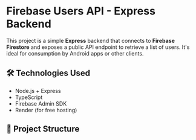 # Firebase Users API - Express Backend

This project is a simple **Express** backend that connects to **Firebase Firestore** and exposes a public API endpoint to retrieve a list of users. It's ideal for consumption by Android apps or other clients.

## 🛠 Technologies Used

- Node.js + Express
- TypeScript
- Firebase Admin SDK
- Render (for free hosting)

## 📁 Project Structure

